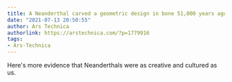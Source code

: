 ```yaml
---
title: A Neanderthal carved a geometric design in bone 51,000 years ago
date: "2021-07-13 20:50:55"
author: Ars Technica
authorlink: https://arstechnica.com/?p=1779916
tags:
- Ars-Technica
---
```

Here's more evidence that Neanderthals were as creative and cultured as us.